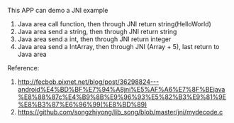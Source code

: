 This APP can demo a JNI example
1. Java area call function, then through JNI return string(HelloWorld)
2. Java area send a string, then through JNI return string
3. Java area send a int, then through JNI return integer
4. Java area send a IntArray, then through JNI (Array + 5), last return to Java area  

Reference:
1. http://fecbob.pixnet.net/blog/post/36298824---android%E4%BD%BF%E7%94%A8jni%E5%AF%A6%E7%8F%BEjava%E8%88%87c%E4%B9%8B%E9%96%93%E5%82%B3%E9%81%9E%E8%B3%87%E6%96%99(%E8%BD%89)
2. https://github.com/songzhiyong/lib_song/blob/master/jni/mydecode.c
